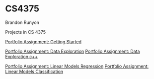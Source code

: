 # CS4375

Brandon Runyon

Projects in CS 4375

[Portfolio Assignment: Getting Started](Overview_of_ML.pdf)

[Portfolio Assignment: Data Exploration](dataExploration.pdf)
[Portfolio Assignment: Data Exploration c++](dataExploration.cpp)


[Portfolio Assignment: Linear Models Regression](Regression.pdf)
[Portfolio Assignment: Linear Models Classification](Classification.pdf)